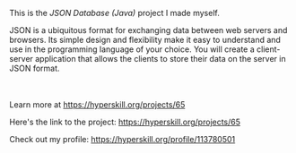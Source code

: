 This is the *JSON Database (Java)* project I made myself.


<p>JSON is a ubiquitous format for exchanging data between web servers and browsers. Its simple design and flexibility make it easy to understand and use in the programming language of your choice. You will create a client-server application that allows the clients to store their data on the server in JSON format.</p><br/><br/>Learn more at <a href="https://hyperskill.org/projects/65?utm_source=ide&utm_medium=ide&utm_campaign=ide&utm_content=project-card">https://hyperskill.org/projects/65</a>

Here's the link to the project: https://hyperskill.org/projects/65

Check out my profile: https://hyperskill.org/profile/113780501